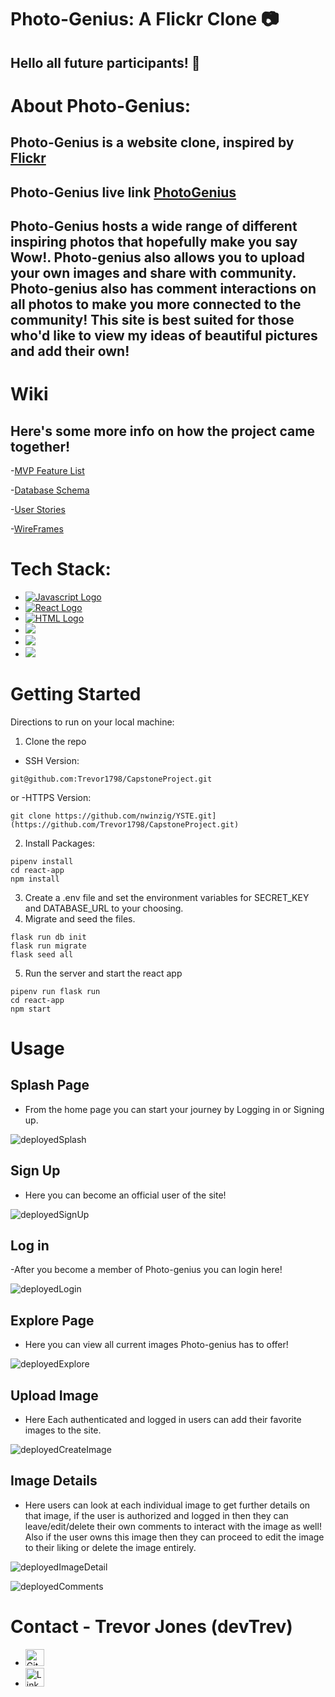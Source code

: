 # Photo-Genius: A Flickr Clone 📷

## Hello all future participants! 👋

# About Photo-Genius:

## Photo-Genius is a website clone, inspired by [Flickr](https://www.flickr.com/)
## Photo-Genius live link [PhotoGenius](https://photo-genius.onrender.com)
## Photo-Genius hosts a wide range of different inspiring photos that hopefully make you say Wow!. Photo-genius also allows you to upload your own images and            share with community. Photo-genius also has comment interactions on all photos to make you more connected to the community! This site is best suited for              those who'd like to view my ideas of beautiful pictures and add their own!
# Wiki
## Here's some more info on how the project came together!
-[MVP Feature List](https://github.com/Trevor1798/CapstoneProject/wiki/MVP-Feature-List)

-[Database Schema](https://github.com/Trevor1798/CapstoneProject/wiki/DB-Schema)

-[User Stories](https://github.com/Trevor1798/CapstoneProject/wiki/User-Stories)

-[WireFrames](https://github.com/Trevor1798/CapstoneProject/wiki/Photo-Genius-Wireframe)

# Tech Stack:
 - [<img src='https://img.shields.io/badge/-flask-yellow' alt='Javascript Logo'  target='_blank'/>](https://flask.palletsprojects.com/en/2.2.x/)
 - [<img src='https://img.shields.io/badge/-React-blue' alt='React Logo' target='_blank'/>](https://reactjs.org/)
 - [<img src='https://img.shields.io/badge/-HTML5-orange' alt='HTML Logo' target='_blank'/>](https://html.com/)
 - [<img src='https://img.shields.io/badge/-CSS-blue' target='_blank'/>](https://www.w3.org/Style/CSS/Overview.en.html)
 - [<img src='https://img.shields.io/badge/-postgres-lightgrey' target='_blank'/>](https://www.postgresql.org/)
 - [<img src='https://img.shields.io/badge/-render-purple' target='_blank'/>](https://render.com/)

 # Getting Started
 
 Directions to run on your local machine:
 
 
 1. Clone the repo
 - SSH Version:
 ``` 
 git@github.com:Trevor1798/CapstoneProject.git
 ```
 or
 -HTTPS Version:
 ```
 git clone https://github.com/nwinzig/YSTE.git](https://github.com/Trevor1798/CapstoneProject.git)
 ```
 2. Install Packages:
 ```
 pipenv install
cd react-app
npm install
 ```
 3. Create a .env file and set the environment variables for SECRET_KEY and DATABASE_URL to your choosing.
 4. Migrate and seed the files.
 ```
 flask run db init
flask run migrate
flask seed all
 ```
 5. Run the server and start the react app
 ```
 pipenv run flask run
cd react-app
npm start
 ```
 
# Usage
## Splash Page

- From the home page you can start your journey by Logging in or Signing up.


![deployedSplash](https://user-images.githubusercontent.com/102115797/204970982-6863bfe2-be7c-44b1-9980-4a9857ecd96c.PNG)


## Sign Up
- Here you can become an official user of the site! 


![deployedSignUp](https://user-images.githubusercontent.com/102115797/204971681-e553b0b0-e2dc-4236-9b19-32d93f81eacb.PNG)


## Log in
-After you become a member of Photo-genius you can login here!


![deployedLogin](https://user-images.githubusercontent.com/102115797/204971732-29d9dd06-8a77-4cf5-8adb-c569b27ee853.PNG)


## Explore Page
- Here you can view all current images Photo-genius has to offer!


![deployedExplore](https://user-images.githubusercontent.com/102115797/204971123-9ee04d27-098f-4434-a7f9-98b3907b077a.PNG)


## Upload Image
- Here Each authenticated and logged in users can add their favorite images to the site.


![deployedCreateImage](https://user-images.githubusercontent.com/102115797/204971267-13010450-0c49-4e24-a446-59855312c08d.PNG)


## Image Details
- Here users can look at each individual image to get further details on that image, if the user is authorized and logged in then they can leave/edit/delete their own comments to interact with the image as well! Also if the user owns this image then they can proceed to edit the image to their liking or delete the image entirely.


![deployedImageDetail](https://user-images.githubusercontent.com/102115797/204971929-023fa6f7-0964-4065-b5f7-a7a439176a8b.PNG)

![deployedComments](https://user-images.githubusercontent.com/102115797/204971946-1b31a8d6-9412-470a-bf74-00f89116b44f.PNG)


# Contact - Trevor Jones (devTrev) 
- [<img src='https://github.githubassets.com/images/modules/logos_page/GitHub-Mark.png' target='_blank' alt='Github Logo' width=30px height=27px/>](https://github.com/Trevor1798)
- [<img src='https://brand.linkedin.com/content/dam/me/business/en-us/amp/brand-site/v2/bg/LI-Bug.svg.original.svg' target='_blank' alt='LinkedIn Logo' width=30px height=30px/>](https://www.linkedin.com/in/trevor-jones-458b75202/)
